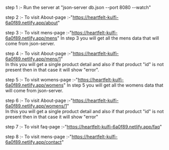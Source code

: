 step 1 :- Run the server at "json-server db.json --port 8080 --watch"

step 2 :- To visit About-page :-"https://heartfelt-kulfi-6a0f89.netlify.app/about"

step 3 :- To visit mens-page :-"https://heartfelt-kulfi-6a0f89.netlify.app/mens"
In step 3 you will get all the mens data that will come from json-server.

step 4 :- To visit About-page :-"https://heartfelt-kulfi-6a0f89.netlify.app/mens/1"  
 In this you will get a single product detail and also if that product "id" is not present
then in that case it will show "error".

step 5 :- To visit womens-page :-"https://heartfelt-kulfi-6a0f89.netlify.app/womens"
In step 5 you will get all the womens data that will come from json-server.

step 6 :- To visit About-page :-"https://heartfelt-kulfi-6a0f89.netlify.app/womens/1"  
 In this you will get a single product detail and also if that product "id" is not present
then in that case it will show "error"

step 7 :- To visit faq-page :-"https://heartfelt-kulfi-6a0f89.netlify.app/faq"

step 8 :- To visit mens-page :-"https://heartfelt-kulfi-6a0f89.netlify.app/contact"
